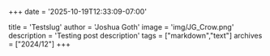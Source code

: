 +++
date = '2025-10-19T12:33:09-07:00'

title = 'Testslug'
author = 'Joshua Goth'
image = 'img/JG_Crow.png'
description = 'Testing post description'
tags = ["markdown","text"]
archives = ["2024/12"]
+++
